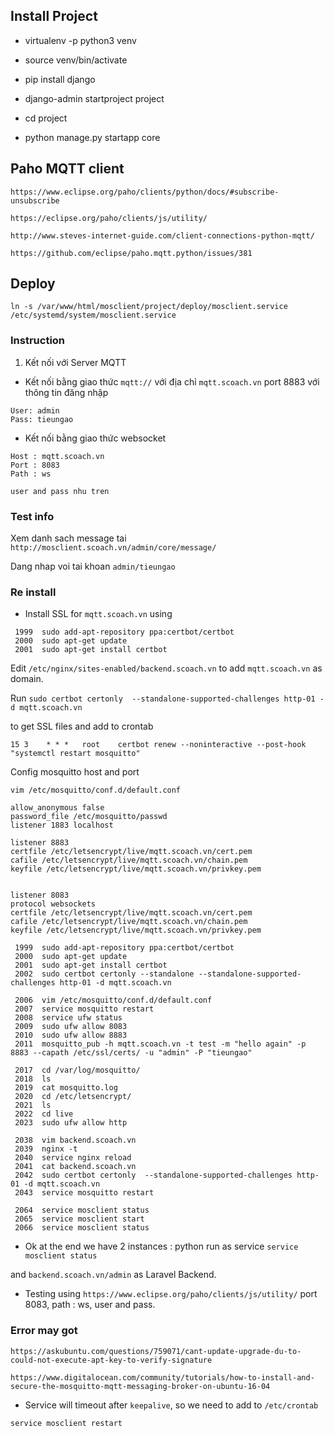## Install Project

* virtualenv -p python3 venv

* source venv/bin/activate

* pip install django

* django-admin startproject project

* cd project

* python manage.py startapp core

## Paho MQTT client

`https://www.eclipse.org/paho/clients/python/docs/#subscribe-unsubscribe`

`https://eclipse.org/paho/clients/js/utility/`

`http://www.steves-internet-guide.com/client-connections-python-mqtt/`

`https://github.com/eclipse/paho.mqtt.python/issues/381`

## Deploy

`ln -s /var/www/html/mosclient/project/deploy/mosclient.service /etc/systemd/system/mosclient.service`

### Instruction

1. Kết nối với Server MQTT 

* Kết nối bằng giao thức `mqtt://` với địa chỉ `mqtt.scoach.vn` port 8883 với thông tin đăng nhập

```textmate
User: admin
Pass: tieungao

```
* Kết nối bằng giao thức websocket

```text
Host : mqtt.scoach.vn
Port : 8083
Path : ws

user and pass nhu tren

```
### Test info

Xem danh sach message tai `http://mosclient.scoach.vn/admin/core/message/`

Dang nhap voi tai khoan `admin/tieungao`


### Re install 

* Install SSL for `mqtt.scoach.vn` using 

```text
 1999  sudo add-apt-repository ppa:certbot/certbot
 2000  sudo apt-get update
 2001  sudo apt-get install certbot
```

Edit `/etc/nginx/sites-enabled/backend.scoach.vn` to add `mqtt.scoach.vn` as domain.

Run `sudo certbot certonly  --standalone-supported-challenges http-01 -d mqtt.scoach.vn`

to get SSL files and add to crontab

`15 3    * * *   root    certbot renew --noninteractive --post-hook "systemctl restart mosquitto"`




Config mosquitto host and port

`vim /etc/mosquitto/conf.d/default.conf`


```text
allow_anonymous false
password_file /etc/mosquitto/passwd
listener 1883 localhost

listener 8883
certfile /etc/letsencrypt/live/mqtt.scoach.vn/cert.pem
cafile /etc/letsencrypt/live/mqtt.scoach.vn/chain.pem
keyfile /etc/letsencrypt/live/mqtt.scoach.vn/privkey.pem


listener 8083
protocol websockets
certfile /etc/letsencrypt/live/mqtt.scoach.vn/cert.pem
cafile /etc/letsencrypt/live/mqtt.scoach.vn/chain.pem
keyfile /etc/letsencrypt/live/mqtt.scoach.vn/privkey.pem
```



```text
 1999  sudo add-apt-repository ppa:certbot/certbot
 2000  sudo apt-get update
 2001  sudo apt-get install certbot
 2002  sudo certbot certonly --standalone --standalone-supported-challenges http-01 -d mqtt.scoach.vn
 
 2006  vim /etc/mosquitto/conf.d/default.conf 
 2007  service mosquitto restart
 2008  service ufw status
 2009  sudo ufw allow 8083
 2010  sudo ufw allow 8883
 2011  mosquitto_pub -h mqtt.scoach.vn -t test -m "hello again" -p 8883 --capath /etc/ssl/certs/ -u "admin" -P "tieungao"
 
 2017  cd /var/log/mosquitto/
 2018  ls
 2019  cat mosquitto.log 
 2020  cd /etc/letsencrypt/
 2021  ls
 2022  cd live
 2023  sudo ufw allow http
 
 2038  vim backend.scoach.vn 
 2039  nginx -t
 2040  service nginx reload
 2041  cat backend.scoach.vn 
 2042  sudo certbot certonly  --standalone-supported-challenges http-01 -d mqtt.scoach.vn
 2043  service mosquitto restart
 
 2064  service mosclient status
 2065  service mosclient start
 2066  service mosclient status
```

* Ok at the end we have 2 instances : python run as service `service mosclient status`

and `backend.scoach.vn/admin` as Laravel Backend.

* Testing using `https://www.eclipse.org/paho/clients/js/utility/` port 8083, path : ws, user and pass.


### Error may got

`https://askubuntu.com/questions/759071/cant-update-upgrade-du-to-could-not-execute-apt-key-to-verify-signature`

`https://www.digitalocean.com/community/tutorials/how-to-install-and-secure-the-mosquitto-mqtt-messaging-broker-on-ubuntu-16-04`

* Service will timeout after `keepalive`, so we need to add to `/etc/crontab`

`service mosclient restart`
